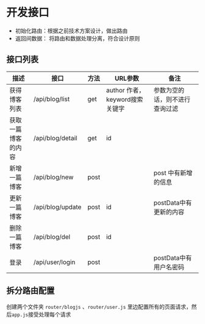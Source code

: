 # 开发接口

* 初始化路由：根据之前技术方案设计，做出路由
* 返回间数据： 将路由和数据处理分离，符合设计原则

## 接口列表

描述  | 接口 | 方法 | URL参数 | 备注
------------- | -------------| -------------| -------------| -------------
获得博客列表 | /api/blog/list | get | author 作者，keyword搜索关键字 | 参数为空的话，则不进行查询过滤
获取一篇博客的内容 | /api/blog/detail | get | id
新增一篇博客 | /api/blog/new | post | | post 中有新增的信息
更新一篇博客 | /api/blog/update | post | id | postData中有更新的内容
删除一篇博客 | /api/blog/del | post | id 
登录 | /api/user/login | post | | postData中有用户名密码


## 拆分路由配置

创建两个文件夹 `router/blogjs` 、`router/user.js`
里边配置所有的页面请求，然后`app.js`接受处理每个请求